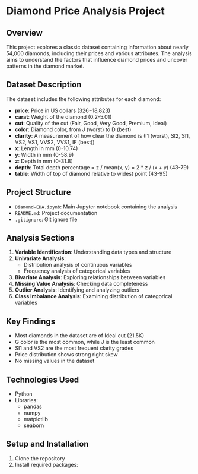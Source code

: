 # Diamond Price Analysis Project

## Overview
This project explores a classic dataset containing information about nearly 54,000 diamonds, including their prices and various attributes. The analysis aims to understand the factors that influence diamond prices and uncover patterns in the diamond market.

## Dataset Description
The dataset includes the following attributes for each diamond:
- **price**: Price in US dollars ($326-$18,823)
- **carat**: Weight of the diamond (0.2-5.01)
- **cut**: Quality of the cut (Fair, Good, Very Good, Premium, Ideal)
- **color**: Diamond color, from J (worst) to D (best)
- **clarity**: A measurement of how clear the diamond is (I1 (worst), SI2, SI1, VS2, VS1, VVS2, VVS1, IF (best))
- **x**: Length in mm (0-10.74)
- **y**: Width in mm (0-58.9)
- **z**: Depth in mm (0-31.8)
- **depth**: Total depth percentage = z / mean(x, y) = 2 * z / (x + y) (43-79)
- **table**: Width of top of diamond relative to widest point (43-95)

## Project Structure
- `Diamond-EDA.ipynb`: Main Jupyter notebook containing the analysis
- `README.md`: Project documentation
- `.gitignore`: Git ignore file

## Analysis Sections
1. **Variable Identification**: Understanding data types and structure
2. **Univariate Analysis**: 
   - Distribution analysis of continuous variables
   - Frequency analysis of categorical variables
3. **Bivariate Analysis**: Exploring relationships between variables
4. **Missing Value Analysis**: Checking data completeness
5. **Outlier Analysis**: Identifying and analyzing outliers
6. **Class Imbalance Analysis**: Examining distribution of categorical variables

## Key Findings
- Most diamonds in the dataset are of Ideal cut (21.5K)
- G color is the most common, while J is the least common
- SI1 and VS2 are the most frequent clarity grades
- Price distribution shows strong right skew
- No missing values in the dataset

## Technologies Used
- Python
- Libraries:
  - pandas
  - numpy
  - matplotlib
  - seaborn

## Setup and Installation
1. Clone the repository
2. Install required packages: 
